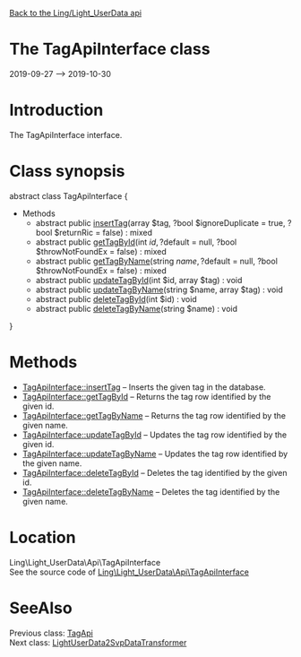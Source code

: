 [Back to the Ling/Light_UserData api](https://github.com/lingtalfi/Light_UserData/blob/master/doc/api/Ling/Light_UserData.md)



The TagApiInterface class
================
2019-09-27 --> 2019-10-30






Introduction
============

The TagApiInterface interface.



Class synopsis
==============


abstract class <span class="pl-k">TagApiInterface</span>  {

- Methods
    - abstract public [insertTag](https://github.com/lingtalfi/Light_UserData/blob/master/doc/api/Ling/Light_UserData/Api/TagApiInterface/insertTag.md)(array $tag, ?bool $ignoreDuplicate = true, ?bool $returnRic = false) : mixed
    - abstract public [getTagById](https://github.com/lingtalfi/Light_UserData/blob/master/doc/api/Ling/Light_UserData/Api/TagApiInterface/getTagById.md)(int $id, ?$default = null, ?bool $throwNotFoundEx = false) : mixed
    - abstract public [getTagByName](https://github.com/lingtalfi/Light_UserData/blob/master/doc/api/Ling/Light_UserData/Api/TagApiInterface/getTagByName.md)(string $name, ?$default = null, ?bool $throwNotFoundEx = false) : mixed
    - abstract public [updateTagById](https://github.com/lingtalfi/Light_UserData/blob/master/doc/api/Ling/Light_UserData/Api/TagApiInterface/updateTagById.md)(int $id, array $tag) : void
    - abstract public [updateTagByName](https://github.com/lingtalfi/Light_UserData/blob/master/doc/api/Ling/Light_UserData/Api/TagApiInterface/updateTagByName.md)(string $name, array $tag) : void
    - abstract public [deleteTagById](https://github.com/lingtalfi/Light_UserData/blob/master/doc/api/Ling/Light_UserData/Api/TagApiInterface/deleteTagById.md)(int $id) : void
    - abstract public [deleteTagByName](https://github.com/lingtalfi/Light_UserData/blob/master/doc/api/Ling/Light_UserData/Api/TagApiInterface/deleteTagByName.md)(string $name) : void

}






Methods
==============

- [TagApiInterface::insertTag](https://github.com/lingtalfi/Light_UserData/blob/master/doc/api/Ling/Light_UserData/Api/TagApiInterface/insertTag.md) &ndash; Inserts the given tag in the database.
- [TagApiInterface::getTagById](https://github.com/lingtalfi/Light_UserData/blob/master/doc/api/Ling/Light_UserData/Api/TagApiInterface/getTagById.md) &ndash; Returns the tag row identified by the given id.
- [TagApiInterface::getTagByName](https://github.com/lingtalfi/Light_UserData/blob/master/doc/api/Ling/Light_UserData/Api/TagApiInterface/getTagByName.md) &ndash; Returns the tag row identified by the given name.
- [TagApiInterface::updateTagById](https://github.com/lingtalfi/Light_UserData/blob/master/doc/api/Ling/Light_UserData/Api/TagApiInterface/updateTagById.md) &ndash; Updates the tag row identified by the given id.
- [TagApiInterface::updateTagByName](https://github.com/lingtalfi/Light_UserData/blob/master/doc/api/Ling/Light_UserData/Api/TagApiInterface/updateTagByName.md) &ndash; Updates the tag row identified by the given name.
- [TagApiInterface::deleteTagById](https://github.com/lingtalfi/Light_UserData/blob/master/doc/api/Ling/Light_UserData/Api/TagApiInterface/deleteTagById.md) &ndash; Deletes the tag identified by the given id.
- [TagApiInterface::deleteTagByName](https://github.com/lingtalfi/Light_UserData/blob/master/doc/api/Ling/Light_UserData/Api/TagApiInterface/deleteTagByName.md) &ndash; Deletes the tag identified by the given name.





Location
=============
Ling\Light_UserData\Api\TagApiInterface<br>
See the source code of [Ling\Light_UserData\Api\TagApiInterface](https://github.com/lingtalfi/Light_UserData/blob/master/Api/TagApiInterface.php)



SeeAlso
==============
Previous class: [TagApi](https://github.com/lingtalfi/Light_UserData/blob/master/doc/api/Ling/Light_UserData/Api/TagApi.md)<br>Next class: [LightUserData2SvpDataTransformer](https://github.com/lingtalfi/Light_UserData/blob/master/doc/api/Ling/Light_UserData/Chloroform/DataTransformer/LightUserData2SvpDataTransformer.md)<br>
